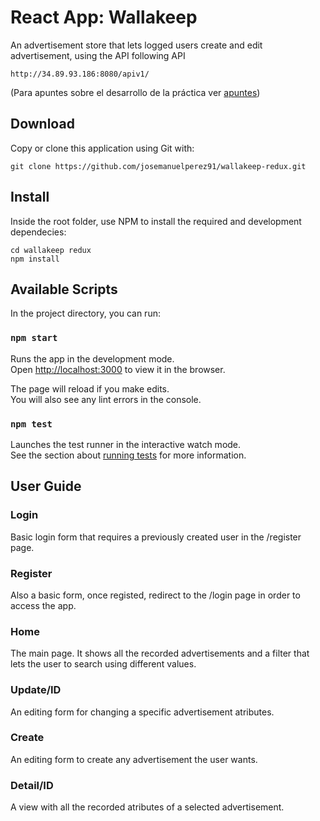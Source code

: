 # React App: Wallakeep

An advertisement store that lets logged users create and edit advertisement, using the API
following API

    http://34.89.93.186:8080/apiv1/

(Para apuntes sobre el desarrollo de la práctica ver [apuntes](apuntes.md))

## Download

Copy or clone this application using Git with:

    git clone https://github.com/josemanuelperez91/wallakeep-redux.git

## Install

Inside the root folder, use NPM to install the required and development dependecies:

    cd wallakeep redux
    npm install

## Available Scripts

In the project directory, you can run:

### `npm start`

Runs the app in the development mode.<br />
Open [http://localhost:3000](http://localhost:3000) to view it in the browser.

The page will reload if you make edits.<br />
You will also see any lint errors in the console.

### `npm test`

Launches the test runner in the interactive watch mode.<br />
See the section about [running tests](https://facebook.github.io/create-react-app/docs/running-tests) for more information.

## User Guide

### Login

Basic login form that requires a previously created user in the /register page.

### Register

Also a basic form, once registed, redirect to the /login page in order to access the app.

### Home

The main page. It shows all the recorded advertisements and a filter that lets the user to search using different values.

### Update/ID

An editing form for changing a specific advertisement atributes.

### Create

An editing form to create any advertisement the user wants.

### Detail/ID

A view with all the recorded atributes of a selected advertisement.
